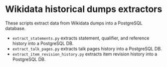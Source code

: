 # Wikidata historical dumps extractors
These scripts extract data from Wikidata dumps into a PostgreSQL database.
- `extract_statements.py` extracts statement, qualifier, and reference history into a PostgreSQL DB.
- `extract_talk_pages.py` extracts talk pages history into a PostgreSQL DB.
- `extract_item_revision_history.py` extracts item revision history into a PostgreSQL DB.
